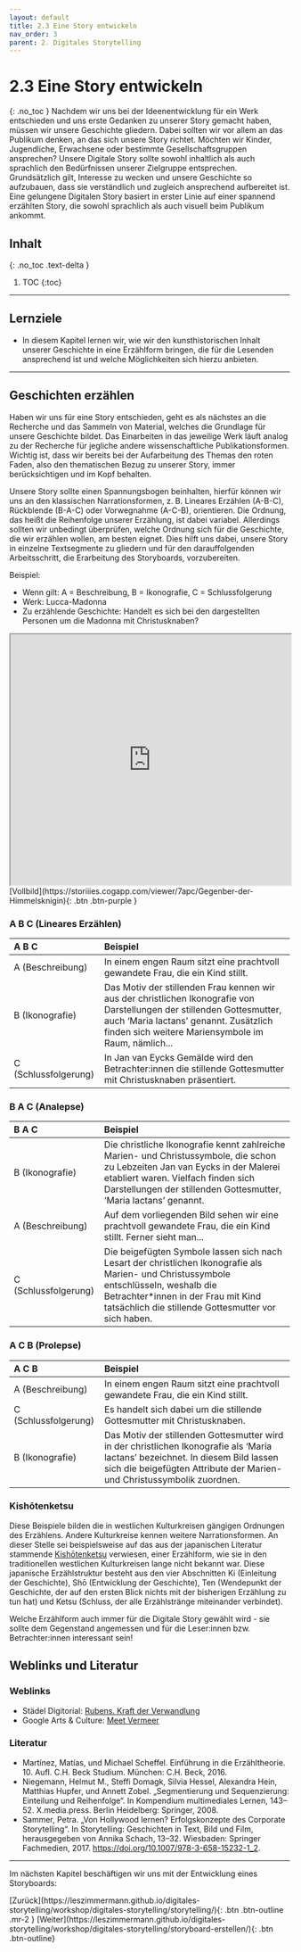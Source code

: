 ```yaml
---
layout: default
title: 2.3 Eine Story entwickeln
nav_order: 3
parent: 2. Digitales Storytelling
---
```


# 2.3 Eine Story entwickeln
{: .no_toc }
Nachdem wir uns bei der Ideenentwicklung für ein Werk entschieden und uns erste Gedanken zu unserer Story gemacht haben, müssen wir unsere Geschichte gliedern. Dabei sollten wir vor allem an das Publikum denken, an das sich unsere Story richtet. Möchten wir Kinder, Jugendliche, Erwachsene oder bestimmte Gesellschaftsgruppen ansprechen? Unsere Digitale Story sollte sowohl inhaltlich als auch sprachlich den Bedürfnissen unserer Zielgruppe entsprechen. Grundsätzlich gilt, Interesse zu wecken und unsere Geschichte so aufzubauen, dass sie verständlich und zugleich ansprechend aufbereitet ist. Eine gelungene Digitalen Story basiert in erster Linie auf einer spannend erzählten Story, die sowohl sprachlich als auch visuell beim Publikum ankommt.

## Inhalt
{: .no_toc .text-delta }

1. TOC
{:toc}

---

## Lernziele
 - In diesem Kapitel lernen wir, wie wir den kunsthistorischen Inhalt unserer Geschichte in eine Erzählform bringen, die für die Lesenden ansprechend ist und welche Möglichkeiten sich hierzu anbieten.

---

## Geschichten erzählen
Haben wir uns für eine Story entschieden, geht es als nächstes an die Recherche und das Sammeln von Material, welches die Grundlage für unsere Geschichte bildet. Das Einarbeiten in das jeweilige Werk läuft analog zu der Recherche für jegliche andere wissenschaftliche Publikationsformen. Wichtig ist, dass wir bereits bei der Aufarbeitung des Themas den roten Faden, also den thematischen Bezug zu unserer Story, immer berücksichtigen und im Kopf behalten.

Unsere Story sollte einen Spannungsbogen beinhalten, hierfür können wir uns an den klassischen Narrationsformen, z. B. Lineares Erzählen (A-B-C), Rückblende (B-A-C) oder Vorwegnahme (A-C-B), orientieren. Die Ordnung, das heißt die Reihenfolge unserer Erzählung, ist dabei variabel. Allerdings sollten wir unbedingt überprüfen, welche Ordnung sich für die Geschichte, die wir erzählen wollen, am besten eignet. Dies hilft uns dabei, unsere Story in einzelne Textsegmente zu gliedern und für den darauffolgenden Arbeitsschritt, die Erarbeitung des Storyboards, vorzubereiten.

Beispiel:
- Wenn gilt: A = Beschreibung, B = Ikonografie, C = Schlussfolgerung
- Werk: Lucca-Madonna
- Zu erzählende Geschichte: Handelt es sich bei den dargestellten Personen um die Madonna mit Christusknaben?

<iframe width="100%" height="450" src="https://storiiies.cogapp.com/viewer/7apc/Gegenber-der-Himmelsknigin?embed=true" title="Gegenüber der Himmelskönigin?"></iframe>
[Vollbild](https://storiiies.cogapp.com/viewer/7apc/Gegenber-der-Himmelsknigin){: .btn .btn-purple }

### A B C (Lineares Erzählen)

| A B C                | Beispiel          |
|:---------------------|:------------------|
| A (Beschreibung)     | In einem engen Raum sitzt eine prachtvoll gewandete Frau, die ein Kind stillt. |
| B (Ikonografie)      | Das Motiv der stillenden Frau kennen wir aus der christlichen Ikonografie von Darstellungen der stillenden Gottesmutter, auch ‘Maria lactans’ genannt. Zusätzlich finden sich weitere  Mariensymbole im Raum, nämlich... |
| C (Schlussfolgerung) | In Jan van Eycks Gemälde wird den Betrachter:innen die stillende Gottesmutter mit Christusknaben präsentiert. |

### B A C (Analepse)

| B A C                | Beispiel          |
|:---------------------|:------------------|
| B (Ikonografie)      | Die christliche Ikonografie kennt zahlreiche Marien- und Christussymbole, die schon zu Lebzeiten Jan van Eycks in der Malerei etabliert waren. Vielfach finden sich Darstellungen der stillenden Gottesmutter, ‘Maria lactans’ genannt. |
| A (Beschreibung)     | Auf dem vorliegenden Bild sehen wir eine prachtvoll gewandete Frau, die ein Kind stillt. Ferner sieht man... |
| C (Schlussfolgerung) | Die beigefügten Symbole lassen sich nach Lesart der christlichen Ikonografie als Marien- und Christussymbole entschlüsseln, weshalb die Betrachter*innen in der Frau mit Kind tatsächlich die stillende Gottesmutter vor sich haben. |

### A C B (Prolepse)

| A C B                | Beispiel          |
|:---------------------|:------------------|
| A (Beschreibung)     | In einem engen Raum sitzt eine prachtvoll gewandete Frau, die ein Kind stillt. |
| C (Schlussfolgerung) | Es handelt sich dabei um die stillende Gottesmutter mit Christusknaben. |
| B (Ikonografie)      | Das Motiv der stillenden Gottesmutter wird in der christlichen Ikonografie als ‘Maria lactans’ bezeichnet. In diesem Bild lassen sich die beigefügten Attribute der Marien- und Christussymbolik zuordnen. |

### Kishōtenketsu
Diese Beispiele bilden die in westlichen Kulturkreisen gängigen Ordnungen des Erzählens. Andere Kulturkreise kennen weitere Narrationsformen. An dieser Stelle sei beispielsweise auf das aus der japanischen Literatur stammende [Kishōtenketsu](https://de.wikipedia.org/wiki/Kish%C5%8Dtenketsu) verwiesen, einer Erzählform, wie sie in den traditionellen westlichen Kulturkreisen lange nicht bekannt war. Diese japanische Erzählstruktur besteht aus den vier Abschnitten Ki (Einleitung der Geschichte), Shō (Entwicklung der Geschichte), Ten (Wendepunkt der Geschichte, der auf den ersten Blick nichts mit der bisherigen Erzählung zu tun hat) und Ketsu (Schluss, der alle Erzählstränge miteinander verbindet).

Welche Erzählform auch immer für die Digitale Story gewählt wird - sie sollte dem Gegenstand angemessen und für die Leser:innen bzw. Betrachter:innen interessant sein!

## Weblinks und Literatur
### Weblinks
- Städel Digitorial: [Rubens. Kraft der Verwandlung](https://rubens.staedelmuseum.de/de)
- Google Arts & Culture: [Meet Vermeer](https://artsandculture.google.com/project/vermeer)

### Literatur
- Martínez, Matías, und Michael Scheffel. Einführung in die Erzähltheorie. 10. Aufl. C.H. Beck Studium. München: C.H. Beck, 2016.
- Niegemann, Helmut M., Steffi Domagk, Silvia Hessel, Alexandra Hein, Matthias Hupfer, und Annett Zobel. „Segmentierung und Sequenzierung: Einteilung und Reihenfolge“. In Kompendium multimediales Lernen, 143–52. X.media.press. Berlin Heidelberg: Springer, 2008.
- Sammer, Petra. „Von Hollywood lernen? Erfolgskonzepte des Corporate Storytelling“. In Storytelling: Geschichten in Text, Bild und Film, herausgegeben von Annika Schach, 13–32. Wiesbaden: Springer Fachmedien, 2017. https://doi.org/10.1007/978-3-658-15232-1_2.

---

Im nächsten Kapitel beschäftigen wir uns mit der Entwicklung eines Storyboards:

<span class="fs-8">
[Zurück](https://leszimmermann.github.io/digitales-storytelling/workshop/digitales-storytelling/storytelling/){: .btn .btn-outline .mr-2 } 
</span>
<span class="fs-8">
[Weiter](https://leszimmermann.github.io/digitales-storytelling/workshop/digitales-storytelling/storyboard-erstellen/){: .btn .btn-outline}
</span>